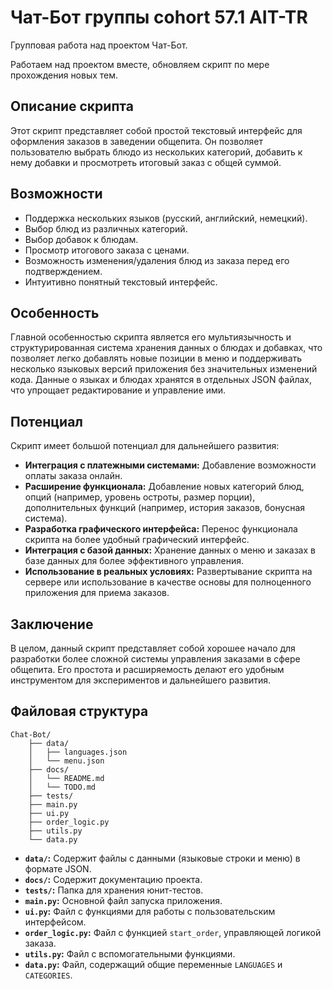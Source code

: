 # Чат-Бот группы cohort 57.1 AIT-TR

Групповая работа над проектом Чат-Бот.

Работаем над проектом вместе, обновляем скрипт по мере прохождения новых тем.

## Описание скрипта

Этот скрипт представляет собой простой текстовый интерфейс для оформления заказов в заведении общепита. Он позволяет пользователю выбрать блюдо из нескольких категорий, добавить к нему добавки и просмотреть итоговый заказ с общей суммой.

## Возможности

*   Поддержка нескольких языков (русский, английский, немецкий).
*   Выбор блюд из различных категорий.
*   Выбор добавок к блюдам.
*   Просмотр итогового заказа с ценами.
*   Возможность изменения/удаления блюд из заказа перед его подтверждением.
*   Интуитивно понятный текстовый интерфейс.

## Особенность

Главной особенностью скрипта является его мультиязычность и структурированная система хранения данных о блюдах и добавках, что позволяет легко добавлять новые позиции в меню и поддерживать несколько языковых версий приложения без значительных изменений кода. Данные о языках и блюдах хранятся в отдельных JSON файлах, что упрощает редактирование и управление ими.

## Потенциал

Скрипт имеет большой потенциал для дальнейшего развития:

*   **Интеграция с платежными системами:** Добавление возможности оплаты заказа онлайн.
*   **Расширение функционала:** Добавление новых категорий блюд, опций (например, уровень остроты, размер порции), дополнительных функций (например, история заказов, бонусная система).
*   **Разработка графического интерфейса:** Перенос функционала скрипта на более удобный графический интерфейс.
*   **Интеграция с базой данных:** Хранение данных о меню и заказах в базе данных для более эффективного управления.
*   **Использование в реальных условиях:** Развертывание скрипта на сервере или использование в качестве основы для полноценного приложения для приема заказов.

## Заключение

В целом, данный скрипт представляет собой хорошее начало для разработки более сложной системы управления заказами в сфере общепита. Его простота и расширяемость делают его удобным инструментом для экспериментов и дальнейшего развития.

## Файловая структура
    Chat-Bot/ 
        ├── data/  
        │   ├── languages.json 
        │   └── menu.json 
        ├── docs/ 
        │   └── README.md 
        │   └── TODO.md  
        ├── tests/ 
        ├── main.py  
        ├── ui.py 
        ├── order_logic.py   
        ├── utils.py
        └── data.py

*   **`data/`:** Содержит файлы с данными (языковые строки и меню) в формате JSON.
*   **`docs/`:** Содержит документацию проекта.
*   **`tests/`:** Папка для хранения юнит-тестов.
*   **`main.py`:** Основной файл запуска приложения.
*   **`ui.py`:** Файл с функциями для работы с пользовательским интерфейсом.
*   **`order_logic.py`:** Файл с функцией `start_order`, управляющей логикой заказа.
*   **`utils.py`:** Файл с вспомогательными функциями.
*   **`data.py`:** Файл, содержащий общие переменные `LANGUAGES` и `CATEGORIES`.